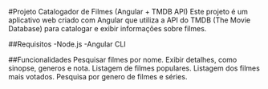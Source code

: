 #Projeto Catalogador de Filmes (Angular + TMDB API)
Este projeto é um aplicativo web criado com Angular que utiliza a API do TMDB (The Movie Database) para catalogar e exibir informações sobre filmes.

##Requisitos
-Node.js
-Angular CLI

##Funcionalidades
Pesquisar filmes por nome.
Exibir detalhes, como sinopse, generos e nota.
Listagem de filmes populares.
Listagem dos filmes mais votados.
Pesquisa por genero de filmes e séries.
